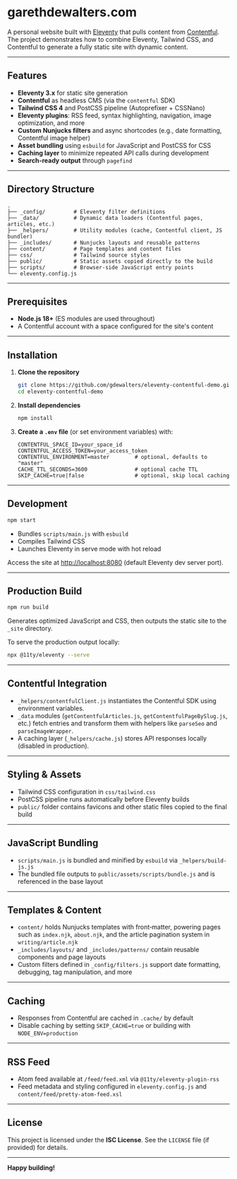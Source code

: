 # garethdewalters.com

A personal website built with [Eleventy](https://www.11ty.dev/) that pulls content from [Contentful](https://www.contentful.com/). The project demonstrates how to combine Eleventy, Tailwind CSS, and Contentful to generate a fully static site with dynamic content.

---

## Features

- **Eleventy 3.x** for static site generation  
- **Contentful** as headless CMS (via the `contentful` SDK)  
- **Tailwind CSS 4** and PostCSS pipeline (Autoprefixer + CSSNano)  
- **Eleventy plugins**: RSS feed, syntax highlighting, navigation, image optimization, and more  
- **Custom Nunjucks filters** and async shortcodes (e.g., date formatting, Contentful image helper)  
- **Asset bundling** using `esbuild` for JavaScript and PostCSS for CSS  
- **Caching layer** to minimize repeated API calls during development  
- **Search-ready output** through `pagefind`

---

## Directory Structure

```
.
├── _config/         # Eleventy filter definitions
├── _data/           # Dynamic data loaders (Contentful pages, articles, etc.)
├── _helpers/        # Utility modules (cache, Contentful client, JS bundler)
├── _includes/       # Nunjucks layouts and reusable patterns
├── content/         # Page templates and content files
├── css/             # Tailwind source styles
├── public/          # Static assets copied directly to the build
├── scripts/         # Browser-side JavaScript entry points
└── eleventy.config.js
```

---

## Prerequisites

- **Node.js 18+** (ES modules are used throughout)
- A Contentful account with a space configured for the site's content

---

## Installation

1. **Clone the repository**

   ```bash
   git clone https://github.com/gdewalters/eleventy-contentful-demo.git
   cd eleventy-contentful-demo
   ```

2. **Install dependencies**

   ```bash
   npm install
   ```

3. **Create a `.env` file** (or set environment variables) with:

   ```
   CONTENTFUL_SPACE_ID=your_space_id
   CONTENTFUL_ACCESS_TOKEN=your_access_token
   CONTENTFUL_ENVIRONMENT=master        # optional, defaults to "master"
   CACHE_TTL_SECONDS=3600               # optional cache TTL
   SKIP_CACHE=true|false                # optional, skip local caching
   ```

---

## Development

```bash
npm start
```

- Bundles `scripts/main.js` with `esbuild`
- Compiles Tailwind CSS
- Launches Eleventy in serve mode with hot reload

Access the site at <http://localhost:8080> (default Eleventy dev server port).

---

## Production Build

```bash
npm run build
```

Generates optimized JavaScript and CSS, then outputs the static site to the `_site` directory.

To serve the production output locally:

```bash
npx @11ty/eleventy --serve
```

---

## Contentful Integration

- `_helpers/contentfulClient.js` instantiates the Contentful SDK using environment variables.
- `_data` modules (`getContentfulArticles.js`, `getContentfulPageBySlug.js`, etc.) fetch entries and transform them with helpers like `parseSeo` and `parseImageWrapper`.
- A caching layer (`_helpers/cache.js`) stores API responses locally (disabled in production).

---

## Styling & Assets

- Tailwind CSS configuration in `css/tailwind.css`
- PostCSS pipeline runs automatically before Eleventy builds
- `public/` folder contains favicons and other static files copied to the final build

---

## JavaScript Bundling

- `scripts/main.js` is bundled and minified by `esbuild` via `_helpers/build-js.js`
- The bundled file outputs to `public/assets/scripts/bundle.js` and is referenced in the base layout

---

## Templates & Content

- `content/` holds Nunjucks templates with front‑matter, powering pages such as `index.njk`, `about.njk`, and the article pagination system in `writing/article.njk`
- `_includes/layouts/` and `_includes/patterns/` contain reusable components and page layouts
- Custom filters defined in `_config/filters.js` support date formatting, debugging, tag manipulation, and more

---

## Caching

- Responses from Contentful are cached in `.cache/` by default
- Disable caching by setting `SKIP_CACHE=true` or building with `NODE_ENV=production`

---

## RSS Feed

- Atom feed available at `/feed/feed.xml` via `@11ty/eleventy-plugin-rss`
- Feed metadata and styling configured in `eleventy.config.js` and `content/feed/pretty-atom-feed.xsl`

---

## License

This project is licensed under the **ISC License**. See the `LICENSE` file (if provided) for details.

---

**Happy building!**

